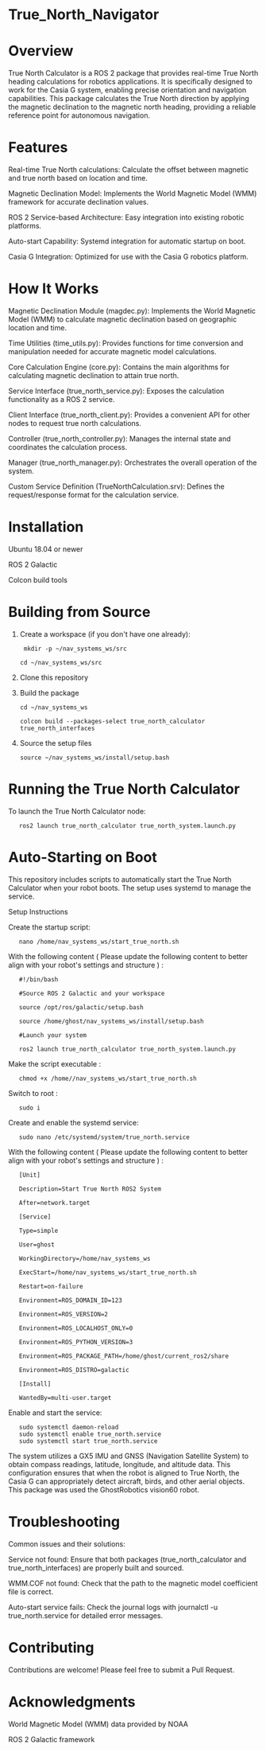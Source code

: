# True_North_Navigator

# Overview
True North Calculator is a ROS 2 package that provides real-time True North heading calculations for robotics applications. It is specifically designed to work for the Casia G system, enabling precise orientation and navigation capabilities.
This package calculates the True North direction by applying the magnetic declination to the magnetic north heading, providing a reliable reference point for autonomous navigation.

# Features

Real-time True North calculations: Calculate the offset between magnetic and true north based on location and time.

Magnetic Declination Model: Implements the World Magnetic Model (WMM) framework for accurate declination values.

ROS 2 Service-based Architecture: Easy integration into existing robotic platforms.

Auto-start Capability: Systemd integration for automatic startup on boot.

Casia G Integration: Optimized for use with the Casia G robotics platform.


# How It Works


Magnetic Declination Module (magdec.py): Implements the World Magnetic Model (WMM) to calculate magnetic declination based on geographic location and time.

Time Utilities (time_utils.py): Provides functions for time conversion and manipulation needed for accurate magnetic model calculations.

Core Calculation Engine (core.py): Contains the main algorithms for calculating magnetic declination to attain true north.

Service Interface (true_north_service.py): Exposes the calculation functionality as a ROS 2 service.

Client Interface (true_north_client.py): Provides a convenient API for other nodes to request true north calculations.

Controller (true_north_controller.py): Manages the internal state and coordinates the calculation process.

Manager (true_north_manager.py): Orchestrates the overall operation of the system.

Custom Service Definition (TrueNorthCalculation.srv): Defines the request/response format for the calculation service.


# Installation


Ubuntu 18.04 or newer

ROS 2 Galactic

Colcon build tools

# Building from Source

1) Create a workspace (if you don't have one already):

        mkdir -p ~/nav_systems_ws/src
  
       cd ~/nav_systems_ws/src

2) Clone this repository

3) Build the package

       cd ~/nav_systems_ws
  
       colcon build --packages-select true_north_calculator true_north_interfaces

4) Source the setup files

       source ~/nav_systems_ws/install/setup.bash

# Running the True North Calculator

To launch the True North Calculator node:

       ros2 launch true_north_calculator true_north_system.launch.py


# Auto-Starting on Boot

This repository includes scripts to automatically start the True North Calculator when your robot boots. The setup uses systemd to manage the service.

Setup Instructions

Create the startup script:

       nano /home/nav_systems_ws/start_true_north.sh 

With the following content ( Please update the following content to better align with your robot's settings and structure ) :

       #!/bin/bash

       #Source ROS 2 Galactic and your workspace

       source /opt/ros/galactic/setup.bash

       source /home/ghost/nav_systems_ws/install/setup.bash

       #Launch your system

       ros2 launch true_north_calculator true_north_system.launch.py

Make the script executable :


       chmod +x /home//nav_systems_ws/start_true_north.sh 

Switch to root :

       sudo i 

Create and enable the systemd service:

       sudo nano /etc/systemd/system/true_north.service

With the following content ( Please update the following content to better align with your robot's settings and structure ) :

       [Unit]

       Description=Start True North ROS2 System

       After=network.target

       [Service]

       Type=simple

       User=ghost

       WorkingDirectory=/home/nav_systems_ws

       ExecStart=/home/nav_systems_ws/start_true_north.sh

       Restart=on-failure

       Environment=ROS_DOMAIN_ID=123

       Environment=ROS_VERSION=2

       Environment=ROS_LOCALHOST_ONLY=0

       Environment=ROS_PYTHON_VERSION=3

       Environment=ROS_PACKAGE_PATH=/home/ghost/current_ros2/share

       Environment=ROS_DISTRO=galactic

       [Install]

       WantedBy=multi-user.target

Enable and start the service:

       sudo systemctl daemon-reload
       sudo systemctl enable true_north.service
       sudo systemctl start true_north.service

The system utilizes a GX5 IMU and GNSS (Navigation Satellite System) to obtain compass readings, latitude, longitude, and altitude data. This configuration ensures that when the robot is aligned to True North, the Casia G can appropriately detect aircraft, birds, and other aerial objects. This package was used the GhostRobotics vision60 robot.

# Troubleshooting
Common issues and their solutions:

Service not found: Ensure that both packages (true_north_calculator and true_north_interfaces) are properly built and sourced.

WMM.COF not found: Check that the path to the magnetic model coefficient file is correct.

Auto-start service fails: Check the journal logs with journalctl -u true_north.service for detailed error messages.


# Contributing

Contributions are welcome! Please feel free to submit a Pull Request.

# Acknowledgments

World Magnetic Model (WMM) data provided by NOAA

ROS 2 Galactic framework

